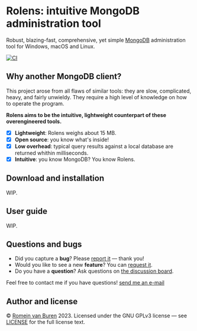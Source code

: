 # Rolens: intuitive MongoDB administration tool

Robust, blazing-fast, comprehensive, yet simple [MongoDB](https://www.mongodb.com/) administration tool for Windows, macOS and Linux.

[![CI](https://github.com/garraflavatra/rolens/actions/workflows/ci.yml/badge.svg)](https://github.com/garraflavatra/rolens/actions/workflows/ci.yml)

## Why another MongoDB client?

This project arose from all flaws of similar tools: they are slow, complicated, heavy, and fairly unwieldy. They require a high level of knowledge on how to operate the program.

**Rolens aims to be the intuitive, lightweight counterpart of these overengineered tools.**

- [x] **Lightweight**: Rolens weighs about 15 MB.
- [x] **Open source**: you know what's inside!
- [x] **Low overhead**: typical query results against a local database are returned whithin milliseconds.
- [x] **Intuitive**: you know MongoDB? You know Rolens.

## Download and installation

WIP.

## User guide

WIP.

## Questions and bugs

* Did you capture a **bug**? Please [report it](https://github.com/garraflavatra/rolens/issues/new?assignees=garraflavatra&labels=bug&projects=&template=bug.yml) — thank you!
* Would you like to see a new **feature**? You can [request it](https://github.com/garraflavatra/rolens/issues/new?assignees=garraflavatra&labels=enhancement&projects=&template=feature.yml).
* Do you have a **question**? Ask questions on [the discussion board](https://github.com/garraflavatra/rolens/discussions/new?category=questions).

Feel free to contact me if you have questions! [send me an e-mail](mailto:romein@vburen.nl)

## Author and license

© [Romein van Buren](mailto:romein@vburen.nl) 2023. Licensed under the GNU GPLv3 license — see [LICENSE](./LICENSE) for the full license text.
